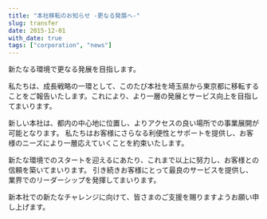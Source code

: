 ```yaml
---
title: "本社移転のお知らせ -更なる発展へ-"
slug: transfer
date: 2015-12-01
with_date: true
tags: ["corporation", "news"]
---
```


<!--more-->

新たなる環境で更なる発展を目指します。

私たちは、成長戦略の一環として、このたび本社を埼玉県から東京都に移転することをご報告いたします。これにより、より一層の発展とサービス向上を目指してまいります。

新しい本社は、都内の中心地に位置し、よりアクセスの良い場所での事業展開が可能となります。
私たちはお客様にさらなる利便性とサポートを提供し、お客様のニーズにより一層応えていくことを約束いたします。

新たな環境でのスタートを迎えるにあたり、これまで以上に努力し、お客様との信頼を築いてまいります。
引き続きお客様にとって最良のサービスを提供し、業界でのリーダーシップを発揮してまいります。

新本社での新たなチャレンジに向けて、皆さまのご支援を賜りますようお願い申し上げます。
